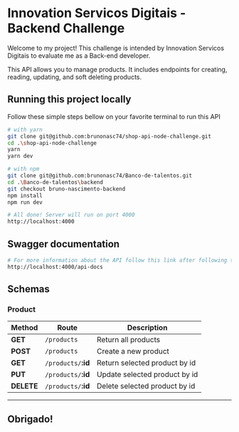 # Innovation Servicos Digitais - Backend Challenge

Welcome to my project! This challenge is intended by Innovation Servicos Digitais to evaluate me as a Back-end developer.

This API allows you to manage products. It includes endpoints for creating, reading, updating, and soft deleting products.

## Running this project locally
Follow these simple steps bellow on your favorite terminal to run this API 

```bash
# with yarn
git clone git@github.com:brunonasc74/shop-api-node-challenge.git
cd .\shop-api-node-challenge
yarn
yarn dev

# with npm
git clone git@github.com:brunonasc74/Banco-de-talentos.git
cd .\Banco-de-talentos\backend
git checkout bruno-nascimento-backend
npm install
npm run dev
```

```bash
# All done! Server will run on port 4000
http://localhost:4000
```

## Swagger documentation

```bash
# For more information about the API follow this link after following the steps above
http://localhost:4000/api-docs
```

## Schemas

### <strong>Product</strong>

| Method     | Route                   | Description                   |
| ---------- | ----------------------- | ----------------------------- |
| **GET**    | `/products`             | Return all products           |
| **POST**   | `/products`             | Create a new product          |
| **GET**    | `/products/`<strong>:id | Return selected product by id |
| **PUT**    | `/products/`<strong>:id | Update selected product by id |
| **DELETE** | `/products/`<strong>:id | Delete selected product by id |

<hr>
  
## Obrigado!
